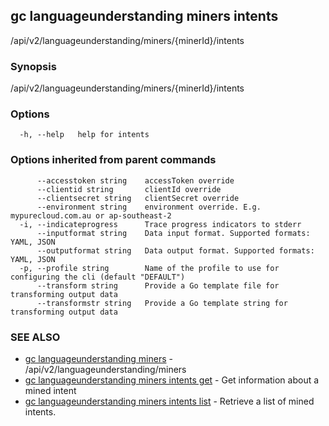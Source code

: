 ## gc languageunderstanding miners intents

/api/v2/languageunderstanding/miners/{minerId}/intents

### Synopsis

/api/v2/languageunderstanding/miners/{minerId}/intents

### Options

```
  -h, --help   help for intents
```

### Options inherited from parent commands

```
      --accesstoken string    accessToken override
      --clientid string       clientId override
      --clientsecret string   clientSecret override
      --environment string    environment override. E.g. mypurecloud.com.au or ap-southeast-2
  -i, --indicateprogress      Trace progress indicators to stderr
      --inputformat string    Data input format. Supported formats: YAML, JSON
      --outputformat string   Data output format. Supported formats: YAML, JSON
  -p, --profile string        Name of the profile to use for configuring the cli (default "DEFAULT")
      --transform string      Provide a Go template file for transforming output data
      --transformstr string   Provide a Go template string for transforming output data
```

### SEE ALSO

* [gc languageunderstanding miners](gc_languageunderstanding_miners.html)	 - /api/v2/languageunderstanding/miners
* [gc languageunderstanding miners intents get](gc_languageunderstanding_miners_intents_get.html)	 - Get information about a mined intent
* [gc languageunderstanding miners intents list](gc_languageunderstanding_miners_intents_list.html)	 - Retrieve a list of mined intents.


